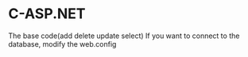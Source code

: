 # C-ASP.NET
The base code(add delete update select)
If you want to connect to the database, modify the web.config
